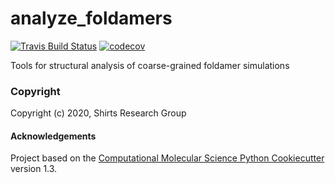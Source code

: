 analyze_foldamers
==============================
[//]: # (Badges)
[![Travis Build Status](https://travis-ci.com/REPLACE_WITH_OWNER_ACCOUNT/analyze_foldamers.svg?branch=master)](https://travis-ci.com/REPLACE_WITH_OWNER_ACCOUNT/analyze_foldamers)
[![codecov](https://codecov.io/gh/REPLACE_WITH_OWNER_ACCOUNT/analyze_foldamers/branch/master/graph/badge.svg)](https://codecov.io/gh/REPLACE_WITH_OWNER_ACCOUNT/analyze_foldamers/branch/master)


Tools for structural analysis of coarse-grained foldamer simulations

### Copyright

Copyright (c) 2020, Shirts Research Group


#### Acknowledgements
 
Project based on the 
[Computational Molecular Science Python Cookiecutter](https://github.com/molssi/cookiecutter-cms) version 1.3.
